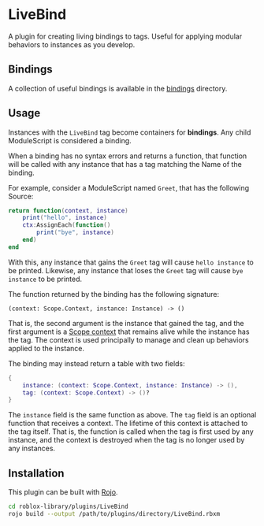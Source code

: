 # LiveBind
A plugin for creating living bindings to tags. Useful for applying modular
behaviors to instances as you develop.

## Bindings
A collection of useful bindings is available in the [bindings](bindings)
directory.

## Usage
Instances with the `LiveBind` tag become containers for **bindings**. Any child
ModuleScript is considered a binding.

When a binding has no syntax errors and returns a function, that function will
be called with any instance that has a tag matching the Name of the binding.

For example, consider a ModuleScript named `Greet`, that has the following
Source:

```lua
return function(context, instance)
	print("hello", instance)
	ctx:AssignEach(function()
		print("bye", instance)
	end)
end
```

With this, any instance that gains the `Greet` tag will cause `hello instance`
to be printed. Likewise, any instance that loses the `Greet` tag will cause `bye
instance` to be printed.

The function returned by the binding has the following signature:

```
(context: Scope.Context, instance: Instance) -> ()
```

That is, the second argument is the instance that gained the tag, and the first
argument is a [Scope context][context] that remains alive while the instance has
the tag. The context is used principally to manage and clean up behaviors
applied to the instance.

The binding may instead return a table with two fields:

```lua
{
	instance: (context: Scope.Context, instance: Instance) -> (),
	tag: (context: Scope.Context) -> ()?
}
```

The `instance` field is the same function as above. The `tag` field is an
optional function that receives a context. The lifetime of this context is
attached to the tag itself. That is, the function is called when the tag is
first used by any instance, and the context is destroyed when the tag is no
longer used by any instances.

## Installation
This plugin can be built with [Rojo][rojo].

```bash
cd roblox-library/plugins/LiveBind
rojo build --output /path/to/plugins/directory/LiveBind.rbxm
```

[context]: ../../modules/Scope/README.md#scopecontext
[rojo]: https://rojo.space/
